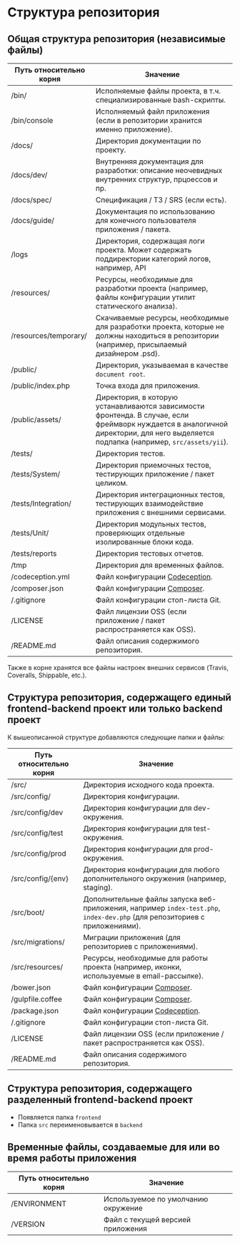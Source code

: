 # Структура репозитория

## Общая структура репозитория (независимые файлы)

| Путь относительно корня | Значение                                                                                                     |
|-------------------------|--------------------------------------------------------------------------------------------------------------|
| /bin/                   | Исполняемые файлы проекта, в т.ч. специализированные bash-скрипты.                                           |
| /bin/console            | Исполняемый файл приложения (если в репозитории хранится именно приложение).                                 |
| /docs/                  | Директория документации по проекту.                                                                          |
| /docs/dev/              | Внутренняя документация для разработки: описание неочевидных внутренних структур, прцоессов и пр.            |
| /docs/spec/             | Спецификация / ТЗ / SRS (если есть).                                                                         |
| /docs/guide/            | Документация по использованию для конечного пользователя приложения / пакета.                                |
| /logs                   | Директория, содержащая логи проекта. Может содержать поддиректории категорий логов, например, API            |                            
| /resources/             | Ресурсы, необходимые для разработки проекта (например, файлы конфигурации утилит статического анализа).      |
| /resources/temporary/   | Скачиваемые ресурсы, необходимые для разработки проекта, которые не должны находиться в репозитории (например, присылаемый дизайнером .psd). |
| /public/                | Директория, указываемая в качестве `document root`.                                                          |
| /public/index.php       | Точка входа для приложения.                                                                                  |
| /public/assets/         | Директория, в которую устанавливаются зависимости фронтенда. В случае, если фреймворк нуждается в аналогичной директории, для него выделяется подпапка (например, `src/assets/yii`). |
| /tests/                 | Директория тестов.                                                                                           |
| /tests/System/          | Директория приемочных тестов, тестирующих приложение / пакет целиком.                                        |
| /tests/Integration/     | Директория интеграционных тестов, тестирующих взаимодействие приложения с внешними сервисами.                |
| /tests/Unit/            | Директория модульных тестов, проверяющих отдельные изолированные блоки кода.                                 |
| /tests/reports          | Директория тестовых отчетов.                                                                                 |
| /tmp                    | Директория для временных файлов.                                                                             |
| /codeception.yml        | Файл конфигурации [Codeception](http://codeception.com).                                                     |
| /composer.json          | Файл конфигурации [Composer](https://getcomposer.org).                                                       |
| /.gitignore             | Файл конфигурации стоп-листа Git.                                                                            |
| /LICENSE                | Файл лицензии OSS (если приложение / пакет распространяется как OSS).                                        |
| /README.md              | Файл описания содержимого репозитория.                                                                       |

Также в корне хранятся все файлы настроек внешних сервисов (Travis, Coveralls,
Shippable, etc.).

## Структура репозитория, содержащего единый frontend-backend проект или только backend проект

К вышеописанной структуре добавляются следующие папки и файлы:

| Путь относительно корня | Значение                                                                                                     |
|-------------------------|--------------------------------------------------------------------------------------------------------------|
| /src/                   | Директория исходного кода проекта.                                                                           |
| /src/config/            | Директория конфигурации.                                                                                     |
| /src/config/dev         | Директория конфигурации для dev-окружения.                                                                   |
| /src/config/test        | Директория конфигурации для test-окружения.                                                                  |
| /src/config/prod        | Директория конфигурации для prod-окружения.                                                                  |
| /src/config/{env}       | Директория конфигурации для любого дополнительного окружения (например, staging).                            |
| /src/boot/              | Дополнительные файлы запуска веб-приложения, например `index-test.php`, `index-dev.php` (для репозиториев с приложениями). |
| /src/migrations/        | Миграции приложения (для репозиториев с приложениями).                                                       |
| /src/resources/         | Ресурсы, необходимые для работы проекта (например, иконки, используемые в email-рассылке).                   |
| /bower.json             | Файл конфигурации [Composer](https://getcomposer.org).                                                       |
| /gulpfile.coffee        | Файл конфигурации [Composer](https://getcomposer.org).                                                       |
| /package.json           | Файл конфигурации [Codeception](http://codeception.com).                                                     |
| /.gitignore             | Файл конфигурации стоп-листа Git.                                                                            |
| /LICENSE                | Файл лицензии OSS (если приложение / пакет распространяется как OSS).                                        |
| /README.md              | Файл описания содержимого репозитория.                                                                       |

## Структура репозитория, содержащего разделенный frontend-backend проект

* Появляется папка `frontend`
* Папка `src` переименовывается в `backend`

## Временные файлы, создаваемые для или во время работы приложения

| Путь относительно корня | Значение                                           |
|-------------------------|----------------------------------------------------|
| /ENVIRONMENT            | Используемое по умолчанию окружение                |
| /VERSION                | Файл с текущей версией приложения                  |
